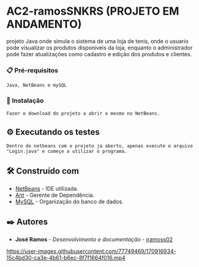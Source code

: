 # AC2-ramosSNKRS (PROJETO EM ANDAMENTO)
projeto Java onde simula o sistema de uma loja de tenis, onde o usuario pode visualizar os produtos disponiveis da loja, enquanto o administrador pode fazer atualizações como cadastro e edição dos produtos e clientes.

### 📋 Pré-requisitos

```
Java, NetBeans e mySQL
```

### 🔧 Instalação

```
Fazer o download do projeto a abrir o mesmo no NetBeans.
```

## ⚙️ Executando os testes

```
Dentro do netbeans com o projeto ja aberto, apenas execute o arquivo "Login.java" e começe a utilizar o programa.
```

## 🛠️ Construído com


* [NetBeans](https://netbeans.apache.org) - IDE utilizada.
* [Ant](https://ant.apache.org) - Gerente de Dependência.
* [MySQL](https://www.mysql.com/downloads/) - Organização do banco de dados.

## ✒️ Autores

* **José Ramos** - *Desenvolvimento e documentação* - [jramoss02](https://github.com/jramoss02)

https://user-images.githubusercontent.com/77749469/170916934-15c4bd30-ca3e-4b61-b6ec-8f7f1664f016.mp4

